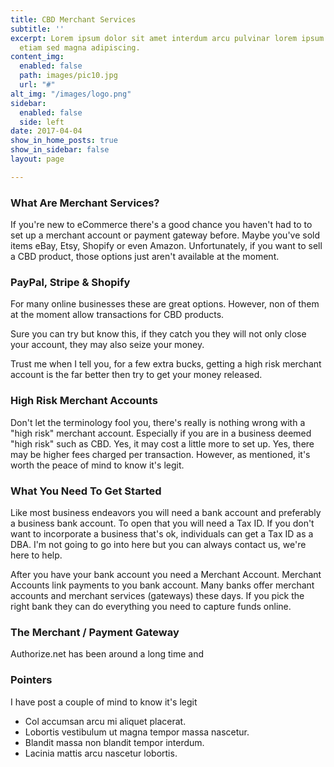 ```yaml
---
title: CBD Merchant Services
subtitle: ''
excerpt: Lorem ipsum dolor sit amet interdum arcu pulvinar lorem ipsum sed feugiat
  etiam sed magna adipiscing.
content_img:
  enabled: false
  path: images/pic10.jpg
  url: "#"
alt_img: "/images/logo.png"
sidebar:
  enabled: false
  side: left
date: 2017-04-04
show_in_home_posts: true
show_in_sidebar: false
layout: page

---
```

### What Are Merchant Services?

If you're new to eCommerce there's a good chance you haven't had to to set up a merchant account or payment gateway before. Maybe you've sold items eBay, Etsy, Shopify or even Amazon. Unfortunately, if you want to sell a CBD product, those options just aren't available at the moment.

### PayPal, Stripe & Shopify

For many online businesses these are great options. However, non of them at the moment allow transactions for CBD products.

Sure you can try but know this, if they catch you they will not only close your account, they may also seize your money.

Trust me when I tell you, for a few extra bucks, getting a high risk merchant account is the far better then try to get your money released.

### High Risk Merchant Accounts

Don't let the terminology fool you, there's really is nothing wrong with a "high risk" merchant account. Especially if you are in a business deemed "high risk" such as CBD. Yes, it may cost a little more to set up. Yes, there may be higher fees charged per transaction. However, as mentioned, it's worth the peace of mind to know it's legit.

### What You Need To Get Started

Like most business endeavors you will need a bank account and preferably a business bank account. To open that you will need a Tax ID. If you don't want to incorporate a business that's ok, individuals can get a Tax ID as a DBA. I'm not going to go into here but you can always contact us, we're here to help.

After you have your bank account you need a Merchant Account. Merchant Accounts link payments to you bank account. Many banks offer merchant accounts and merchant services (gateways) these days. If you pick the right bank they can do everything you need to capture funds online.

### The Merchant / Payment Gateway

Authorize.net has been around a long time and

### Pointers

 I have post a couple of mind to know it's legit

* Col accumsan arcu mi aliquet placerat.
* Lobortis vestibulum ut magna tempor massa nascetur.
* Blandit massa non blandit tempor interdum.
* Lacinia mattis arcu nascetur lobortis.